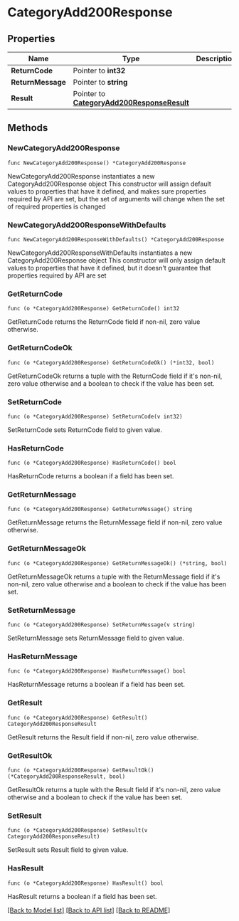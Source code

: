 # CategoryAdd200Response

## Properties

Name | Type | Description | Notes
------------ | ------------- | ------------- | -------------
**ReturnCode** | Pointer to **int32** |  | [optional] 
**ReturnMessage** | Pointer to **string** |  | [optional] 
**Result** | Pointer to [**CategoryAdd200ResponseResult**](CategoryAdd200ResponseResult.md) |  | [optional] 

## Methods

### NewCategoryAdd200Response

`func NewCategoryAdd200Response() *CategoryAdd200Response`

NewCategoryAdd200Response instantiates a new CategoryAdd200Response object
This constructor will assign default values to properties that have it defined,
and makes sure properties required by API are set, but the set of arguments
will change when the set of required properties is changed

### NewCategoryAdd200ResponseWithDefaults

`func NewCategoryAdd200ResponseWithDefaults() *CategoryAdd200Response`

NewCategoryAdd200ResponseWithDefaults instantiates a new CategoryAdd200Response object
This constructor will only assign default values to properties that have it defined,
but it doesn't guarantee that properties required by API are set

### GetReturnCode

`func (o *CategoryAdd200Response) GetReturnCode() int32`

GetReturnCode returns the ReturnCode field if non-nil, zero value otherwise.

### GetReturnCodeOk

`func (o *CategoryAdd200Response) GetReturnCodeOk() (*int32, bool)`

GetReturnCodeOk returns a tuple with the ReturnCode field if it's non-nil, zero value otherwise
and a boolean to check if the value has been set.

### SetReturnCode

`func (o *CategoryAdd200Response) SetReturnCode(v int32)`

SetReturnCode sets ReturnCode field to given value.

### HasReturnCode

`func (o *CategoryAdd200Response) HasReturnCode() bool`

HasReturnCode returns a boolean if a field has been set.

### GetReturnMessage

`func (o *CategoryAdd200Response) GetReturnMessage() string`

GetReturnMessage returns the ReturnMessage field if non-nil, zero value otherwise.

### GetReturnMessageOk

`func (o *CategoryAdd200Response) GetReturnMessageOk() (*string, bool)`

GetReturnMessageOk returns a tuple with the ReturnMessage field if it's non-nil, zero value otherwise
and a boolean to check if the value has been set.

### SetReturnMessage

`func (o *CategoryAdd200Response) SetReturnMessage(v string)`

SetReturnMessage sets ReturnMessage field to given value.

### HasReturnMessage

`func (o *CategoryAdd200Response) HasReturnMessage() bool`

HasReturnMessage returns a boolean if a field has been set.

### GetResult

`func (o *CategoryAdd200Response) GetResult() CategoryAdd200ResponseResult`

GetResult returns the Result field if non-nil, zero value otherwise.

### GetResultOk

`func (o *CategoryAdd200Response) GetResultOk() (*CategoryAdd200ResponseResult, bool)`

GetResultOk returns a tuple with the Result field if it's non-nil, zero value otherwise
and a boolean to check if the value has been set.

### SetResult

`func (o *CategoryAdd200Response) SetResult(v CategoryAdd200ResponseResult)`

SetResult sets Result field to given value.

### HasResult

`func (o *CategoryAdd200Response) HasResult() bool`

HasResult returns a boolean if a field has been set.


[[Back to Model list]](../README.md#documentation-for-models) [[Back to API list]](../README.md#documentation-for-api-endpoints) [[Back to README]](../README.md)


